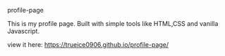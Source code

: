 profile-page

This is my profile page. Built with simple tools like HTML,CSS and vanilla Javascript.

view it here:  https://trueice0906.github.io/profile-page/
